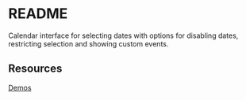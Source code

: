 # README #
Calendar interface for selecting dates with options for disabling dates, restricting selection and showing custom events.
  
 
 ## Resources
 [Demos](http://ej2.syncfusion.com/angular/demos/#/calendar/default)
